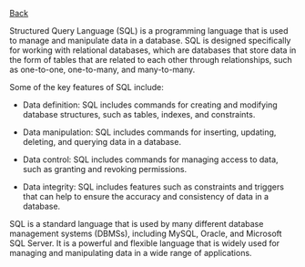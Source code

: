 [Back](/README.md/)

Structured Query Language (SQL) is a programming language that is used to manage and manipulate data in a database. SQL is designed specifically for working with relational databases, which are databases that store data in the form of tables that are related to each other through relationships, such as one-to-one, one-to-many, and many-to-many.

Some of the key features of SQL include:

* Data definition: SQL includes commands for creating and modifying database structures, such as tables, indexes, and constraints.
    
* Data manipulation: SQL includes commands for inserting, updating, deleting, and querying data in a database.
    
* Data control: SQL includes commands for managing access to data, such as granting and revoking permissions.
    
* Data integrity: SQL includes features such as constraints and triggers that can help to ensure the accuracy and consistency of data in a database.
    

SQL is a standard language that is used by many different database management systems (DBMSs), including MySQL, Oracle, and Microsoft SQL Server. It is a powerful and flexible language that is widely used for managing and manipulating data in a wide range of applications.